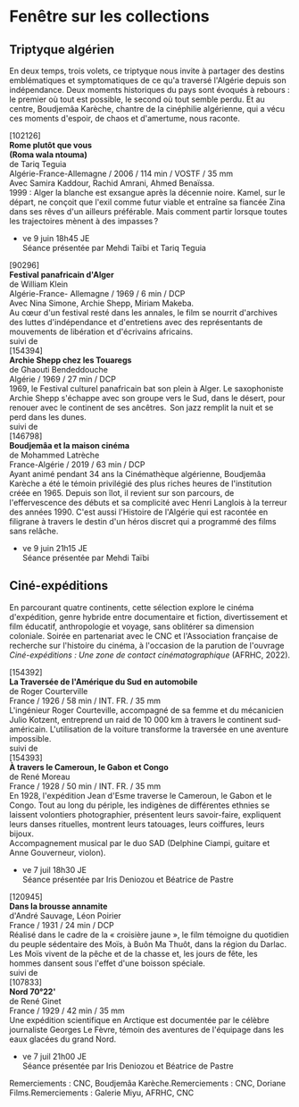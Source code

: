 # Fenêtre sur les collections

## Triptyque algérien

En deux temps, trois volets, ce triptyque nous invite à partager des destins emblématiques et symptomatiques de ce qu'a traversé l'Algérie depuis son indépendance. Deux moments historiques du pays sont évoqués à rebours : le premier où tout est possible, le second où tout semble perdu. Et au centre, Boudjemâa Karèche, chantre de la cinéphilie algérienne, qui a vécu ces moments d'espoir, de chaos et d'amertume, nous raconte.

[102126]  
**Rome plutôt que vous**  
**(Roma wala ntouma)**  
de Tariq Teguia  
Algérie-France-Allemagne / 2006 / 114 min / VOSTF / 35 mm  
Avec Samira Kaddour, Rachid Amrani, Ahmed Benaïssa.  
1999 : Alger la blanche est exsangue après la décennie noire. Kamel, sur le départ, ne conçoit que l'exil comme futur viable et entraîne sa fiancée Zina dans ses rêves d'un ailleurs préférable. Mais comment partir lorsque toutes les trajectoires mènent à des impasses ?

- ve 9 juin 18h45 JE  
Séance présentée par Mehdi Taïbi et Tariq Teguia

[90296]  
**Festival panafricain d'Alger**  
de William Klein  
Algérie-France- Allemagne / 1969 / 6 min / DCP  
Avec Nina Simone, Archie Shepp, Miriam Makeba.  
Au cœur d'un festival resté dans les annales, le film se nourrit d'archives des luttes d'indépendance et d'entretiens avec des représentants de mouvements de libération et d'écrivains africains.  
suivi de  
[154394]  
**Archie Shepp chez les Touaregs**  
de Ghaouti Bendeddouche  
Algérie / 1969 / 27 min / DCP  
1969, le Festival culturel panafricain bat son plein à Alger. Le saxophoniste Archie Shepp s'échappe avec son groupe vers le Sud, dans le désert, pour renouer avec le continent de ses ancêtres.  Son jazz remplit la nuit et se perd dans les dunes.  
suivi de  
[146798]  
**Boudjemâa et la maison cinéma**  
de Mohammed Latrèche  
France-Algérie / 2019 / 63 min / DCP  
Ayant animé pendant 34 ans la Cinémathèque algérienne, Boudjemâa Karèche a été le témoin privilégié des plus riches heures de l'institution créée en 1965. Depuis son îlot, il revient sur son parcours, de l'effervescence des débuts et sa complicité avec Henri Langlois à la terreur des années 1990. C'est aussi l'Histoire de l'Algérie qui est racontée en filigrane à travers le destin d'un héros discret qui a programmé des films sans relâche.

- ve 9 juin 21h15 JE  
Séance présentée par Mehdi Taïbi

## Ciné-expéditions

En parcourant quatre continents, cette sélection explore le cinéma d'expédition, genre hybride entre documentaire et fiction, divertissement et film éducatif, anthropologie et voyage, sans oblitérer sa dimension coloniale. Soirée en partenariat avec le CNC et l'Association française de recherche sur l'histoire du cinéma, à l'occasion de la parution de l'ouvrage _Ciné-expéditions : Une zone de contact cinématographique_ (AFRHC, 2022).

[154392]  
**La Traversée de l'Amérique du Sud en automobile**  
de Roger Courterville  
France / 1926 / 58 min / INT. FR. / 35 mm  
L'ingénieur Roger Courteville, accompagné de sa femme et du mécanicien Julio Kotzent, entreprend un raid de 10 000 km à travers le continent sud-américain. L'utilisation de la voiture transforme la traversée en une aventure impossible.  
suivi de  
[154393]  
**À travers le Cameroun, le Gabon et Congo**  
de René Moreau  
France / 1928 / 50 min / INT. FR. / 35 mm  
En 1928, l'expédition Jean d'Esme traverse le Cameroun, le Gabon et le Congo. Tout au long du périple, les indigènes de différentes ethnies se laissent volontiers photographier, présentent leurs savoir-faire, expliquent leurs danses rituelles, montrent leurs tatouages, leurs coiffures, leurs bijoux.  
Accompagnement musical par le duo SAD (Delphine Ciampi, guitare et Anne Gouverneur, violon).

- ve 7 juil 18h30 JE  
Séance présentée par Iris Deniozou et Béatrice de Pastre

[120945]  
**Dans la brousse annamite**  
d'André Sauvage, Léon Poirier  
France / 1931 / 24 min / DCP  
Réalisé dans le cadre de la « croisière jaune », le film témoigne du quotidien du peuple sédentaire des Moïs, à Buôn Ma Thuôt, dans la région du Darlac. Les Moïs vivent de la pêche et de la chasse et, les jours de fête, les hommes dansent sous l'effet d'une boisson spéciale.  
suivi de  
[107833]  
**Nord 70°22'**  
de René Ginet  
France / 1929 / 42 min / 35 mm  
Une expédition scientifique en Arctique est documentée par le célèbre journaliste Georges Le Fèvre, témoin des aventures de l'équipage dans les eaux glacées du grand Nord.

- ve 7 juil 21h00 JE  
Séance présentée par Iris Deniozou et Béatrice de Pastre

Remerciements : CNC, Boudjemâa Karèche.Remerciements : CNC, Doriane Films.Remerciements : Galerie Miyu, AFRHC, CNC